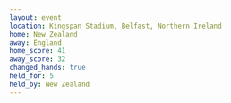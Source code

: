 ```yaml
---
layout: event
location: Kingspan Stadium, Belfast, Northern Ireland
home: New Zealand
away: England
home_score: 41
away_score: 32
changed_hands: true
held_for: 5
held_by: New Zealand
---
```

